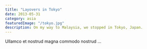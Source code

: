 ```yaml
---
title: "Layovers in Tokyo"
date: 2013-05-31
category: asia
featuredImage: "/tokyo.jpg"
description: On my way to Malaysia, we stopped in Tokyo, Japan.
---
```


Ullamco et nostrud magna commodo nostrud ...